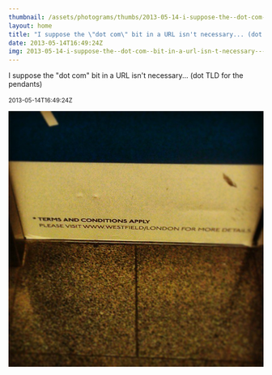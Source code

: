 ```yaml
---
thumbnail: /assets/photograms/thumbs/2013-05-14-i-suppose-the--dot-com--bit-in-a-url-isn-t-necessary-----dot-tld-for-the-pendants-.jpg
layout: home
title: "I suppose the \"dot com\" bit in a URL isn't necessary... (dot TLD for the pendants)"
date: 2013-05-14T16:49:24Z
img: 2013-05-14-i-suppose-the--dot-com--bit-in-a-url-isn-t-necessary-----dot-tld-for-the-pendants-.jpg
---
```


I suppose the "dot com" bit in a URL isn't necessary... (dot TLD for the pendants)

<small>2013-05-14T16:49:24Z</small>

![I suppose the "dot com" bit in a URL isn't necessary... (dot TLD for the pendants)](2013-05-14-i-suppose-the--dot-com--bit-in-a-url-isn-t-necessary-----dot-tld-for-the-pendants-.jpg)

